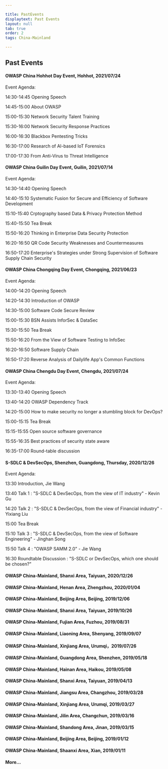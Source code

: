 ```yaml
---

title: PastEvents
displaytext: Past Events
layout: null
tab: true
order: 2
tags: China-Mainland

---
```


## Past Events
#### OWASP China Hohhot Day Event, Hohhot, 2021/07/24

Event Agenda:

14:30-14:45 Opening Speech

14:45-15:00 About OWASP

15:00-15:30 Network Security Talent Training

15:30-16:00 Network Security Response Practices

16:00-16:30 Blackbox Pentesting Tricks

16:30-17:00 Research of AI-based IoT Forensics

17:00-17:30 From Anti-Virus to Threat Intelligence

#### OWASP China Guilin Day Event, Guilin, 2021/07/14

Event Agenda:

14:30-14:40 Opening Speech

14:40-15:10 Systematic Fusion for Secure and Efficiency of Software Development

15:10-15:40 Crptography based Data & Privacy Protection Method

15:40-15:50 Tea Break

15:50-16:20 Thinking in Enterprise Data Security Protection

16:20-16:50 QR Code Security Weaknesses and Countermeasures

16:50-17:20 Enterprise's Strategies under Strong Supervision of Software Supply Chain Security

#### OWASP China Chongqing Day Event, Chongqing, 2021/06/23

Event Agenda:

14:00-14:20 Opening Speech

14:20-14:30 Introduction of OWASP

14:30-15:00 Software Code Secure Review

15:00-15:30 BSN Assists InforSec & DataSec

15:30-15:50 Tea Break

15:50-16:20 From the View of Software Testing to InfoSec

16:20-16:50 Software Supply Chain

16:50-17:20 Reverse Analysis of Dailylife App's Common Functions

#### OWASP China Chengdu Day Event, Chengdu, 2021/07/24

Event Agenda:

13:30-13:40 Opening Speech

13:40-14:20 OWASP Dependency Track

14:20-15:00 How to make security no longer a stumbling block for DevOps?

15:00-15:15 Tea Break

15:15-15:55 Open source software governance

15:55-16:35 Best practices of security state aware

16:35-17:00 Round-table discussion

#### S-SDLC & DevSecOps, Shenzhen, Guangdong, Thursday, 2020/12/26

Event Agenda:

13:30 Introduction, Jie Wang

13:40 Talk 1 : "S-SDLC & DevSecOps, from the view of IT industry" - Kevin Gu

14:20 Talk 2 : "S-SDLC & DevSecOps, from the view of Financial industry" - Yixiang Liu

15:00 Tea Break

15:10 Talk 3 : "S-SDLC & DevSecOps, from the view of Software Engineering" - Jinghan Song

15:50 Talk 4 : "OWASP SAMM 2.0" - Jie Wang

16:30 Roundtable Discussion : "S-SDLC or DevSecOps, which one should be chosen?"

#### **OWASP China-Mainland, Shanxi Area, Taiyuan, 2020/12/26**

#### **OWASP China-Mainland, Henan Area, Zhengzhou, 2020/01/04**

#### **OWASP China-Mainland, Beijing Area, Beijing, 2019/12/06**

#### **OWASP China-Mainland, Shanxi Area, Taiyuan, 2019/10/26**

#### **OWASP China-Mainland, Fujian Area, Fuzhou, 2019/08/31**

#### **OWASP China-Mainland, Liaoning Area, Shenyang, 2019/09/07**

#### **OWASP China-Mainland, Xinjiang Area, Urumqi，2019/07/26**

#### **OWASP China-Mainland, Guangdong Area, Shenzhen, 2019/05/18**

#### **OWASP China-Mainland, Hainan Area, Haikou, 2019/05/08**

#### **OWASP China-Mainland, Shanxi Area, Taiyuan, 2019/04/13**

#### **OWASP China-Mainland, Jiangsu Area, Changzhou, 2019/03/28**

#### **OWASP China-Mainland, Xinjiang Area, Urumqi, 2019/03/27**

#### **OWASP China-Mainland, Jilin Area, Changchun, 2019/03/16**

#### **OWASP China-Mainland, Shandong Area, Jinan, 2019/03/15**

#### **OWASP China-Mainland, Beijing Area, Beijing, 2019/01/12**

#### **OWASP China-Mainland, Shaanxi Area, Xian, 2019/01/11**

#### **More...**
